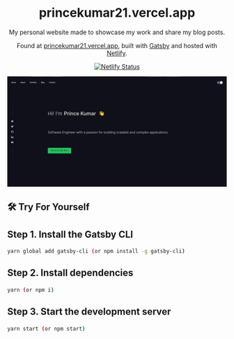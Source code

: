 <h1 align="center">
  princekumar21.vercel.app
</h1>
<p align="center">
  My personal website made to showcase my work and share my blog posts. 
</p>
<p align="center">
  Found at <a href="https://princekumar21.vercel.app" target="_blank">princekumar21.vercel.app</a>, built with <a href="https://www.gatsbyjs.org/" target="_blank">Gatsby</a> and hosted with <a href="https://www.netlify.com/" target="_blank">Netlify</a>.
</p>
<p align="center">
  <a href="https://app.netlify.com/sites/prince-dsd/deploys" target="_blank">
    <img src="https://api.netlify.com/api/v1/badges/e9a59c26-9f13-4c19-b62c-9b6982990106/deploy-status" alt="Netlify Status" />
  </a>
</p>
<a href="https://princekumar21.vercel.app" target="_blank">
  <img src="https://raw.githubusercontent.com/prince-dsd/personal-website/master/src/assets/images/demo.png" alt="repo demo">
</a>

## 🛠 Try For Yourself

## Step 1. Install the Gatsby CLI

```sh
yarn global add gatsby-cli (or npm install -g gatsby-cli)
```

## Step 2. Install dependencies

```sh
yarn (or npm i)
```

## Step 3. Start the development server

```sh
yarn start (or npm start)
```
